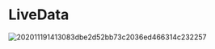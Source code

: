 # LiveData

![202011191413083dbe2d52bb73c2036ed466314c232257](https://user-images.githubusercontent.com/45007881/143326373-e0f30968-5d15-4e73-88e8-074650d4079b.gif)
